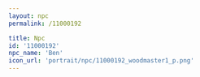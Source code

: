 ```yaml
---
layout: npc
permalink: /11000192

title: Npc
id: '11000192'
npc_name: 'Ben'
icon_url: 'portrait/npc/11000192_woodmaster1_p.png'
---
```

